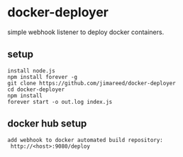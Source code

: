 # docker-deployer

simple webhook listener to deploy docker containers.

## setup

```
install node.js
npm install forever -g
git clone https://github.com/jimareed/docker-deployer
cd docker-deployer
npm install
forever start -o out.log index.js
```

## docker hub setup

```
add webhook to docker automated build repository:
 http://<host>:9080/deploy
```
